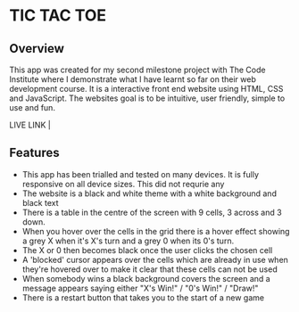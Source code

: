 # TIC TAC TOE 

## Overview
This app was created for my second milestone project with The Code Institute where I demonstrate what I have learnt so far on their web development course. It is a interactive front end website using HTML, CSS and JavaScript. The websites goal is to be intuitive, user friendly, simple to use and fun.

LIVE LINK | 

## Features

- This app has been trialled and tested on many devices. It is fully responsive on all device sizes. This did not requrie any 
- The website is a black and white theme with a white background and black text
- There is a table in the centre of the screen with 9 cells, 3 across and 3 down.
- When you hover over the cells in the grid there is a hover effect showing a grey X when it's X's turn and a grey 0 when its 0's turn.
- The X or 0 then becomes black once the user clicks the chosen cell
- A 'blocked' cursor appears over the cells which are already in use when they're hovered over to make it clear that these cells can not be used
- When somebody wins a black background covers the screen and a message appears saying either "X's Win!" / "0's Win!" / "Draw!"
- There is a restart button that takes you to the start of a new game


